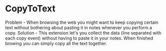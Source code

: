 # CopyToText
Problem - When browsing the web you might want to keep copying certain text without bothering about pasting it in notes whenever you perform a copy.
Solution - This extension let's you collect the data (line separated with each copy event) without having to paste it in your notes. When finished browing you can simply copy all the text together.

